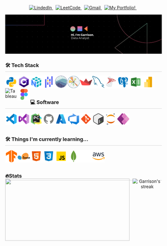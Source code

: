 
<!-- Top buttons -->
<p align="center">
  <a href="https://www.linkedin.com/in/garrison-lowe-b343831a6/" target="_blank">
    <picture>
      <source media="(prefers-color-scheme: dark)" srcset="https://img.shields.io/badge/linkedin-2e3440.svg?&style=for-the-badge&logo=linkedin&logoColor=0A66C2">
      <source media="(prefers-color-scheme: light)"srcset="https://img.shields.io/badge/linkedin-eceff4.svg?&style=for-the-badge&logo=linkedin&logoColor=0A66C2">
      <img alt="LindedIn" src="https://img.shields.io/badge/linkedin-eceff4.svg?&style=for-the-badge&logo=linkedin&logoColor=0A66C2">
    </picture>
  </a>&nbsp;
  <a href="https://leetcode.com/u/garrisonlowe/" target="_blank">
    <picture>
      <source media="(prefers-color-scheme: dark)" srcset="https://img.shields.io/badge/leetcode-2e3440.svg?&style=for-the-badge&logo=leetcode">
      <source media="(prefers-color-scheme: light)" srcset="https://img.shields.io/badge/leetcode-eceff4.svg?&style=for-the-badge&logo=leetcode">
      <img alt="LeetCode" src="https://img.shields.io/badge/leetcode-eceff4.svg?&style=for-the-badge&logo=leetcode">
    </picture>
  </a>&nbsp;
  <a href="mailto:garrisonslowe@gmail.com">
    <picture>
      <source media="(prefers-color-scheme: dark)" srcset="https://img.shields.io/badge/gmail-2e3440.svg?&style=for-the-badge&logo=gmail&logoColor=D14836">
      <source media="(prefers-color-scheme: light)"srcset="https://img.shields.io/badge/gmail-eceff4.svg?&style=for-the-badge&logo=gmail&logoColor=D14836">
      <img alt="Gmail" src="https://img.shields.io/badge/gmail-eceff4.svg?&style=for-the-badge&logo=gmail&logoColor=D14836">
    </picture>
  </a>&nbsp;
  <a href="https://garrisonportfol.io" target="_blank">
    <picture>
      <source media="(prefers-color-scheme: dark)" srcset="https://img.shields.io/badge/My_Portfolio!-2e3440.svg?&style=for-the-badge&logo=portfolio&logoColor=02FF99">
      <source media="(prefers-color-scheme: light)" srcset="https://img.shields.io/badge/My_Portfolio!-eceff4.svg?&style=for-the-badge&logo=portfolio&logoColor=02FF99">
      <img alt="My Portfolio!" src="https://img.shields.io/badge/My_Portfolio-eceff4.svg?&style=for-the-badge&logo=portfolio&logoColor=02FF99">
    </picture>
  </a>&nbsp;
</p>

<!-- Banner -->
[![](./src/banner.png)](#)


<!-- Tech stack -->
<h3 align="left" style="margin-bottom: -10px;">🛠️ Tech Stack</h3>
<hr style="height: .25px; background-color: lightgrey; border: none; width: 100%;">

<div>
    <img align="left" alt="Python" title="Python" width="40px" src="src\icons8-python-480.png" />
    <img align="left" alt="C#" title="C#" width="40px" src="src\c-logo-icon-28402.png" />
    <img align="left" alt="NumPy" title="NumPy" width="40px" src="src\icons8-numpy-480 (1).png" />
    <img align="left" alt="Pandas" title="Pandas" width="40px" src="src\icons8-pandas-logo-480.png" />
    <img align="left" alt="Seaborn" title="Seaborn" width="40px" src="src\seaborn-1.svg" />
    <img align="left" alt="Matplotlib" title="Matplotlib" width="40px" src="src\Matplotlib.png" />
    <img align="left" alt="Streamlit" title="Streamlit" width="40px" src="src\Streamlit.svg" />
    <img align="left" alt="MySQL" title="MySQL" width="40px" src="src\MySQL.png" />
    <img align="left" alt="SQL Server" title="SQL Server" width="40px" src="src\icons8-microsoft-sql-server-480.png" />
    <img align="left" alt="PostgreSQL" title="PostgreSQL" width="40px" src="src\icons8-postgres-480 (1).png" />
    <img align="left" alt="Excel" title="Excel" width="40px" src="src\icons8-excel-480.png" />
    <img align="left" alt="Power BI" title="Power BI" width="40px" src="src\icons8-power-bi-2021-480 (1).png" />
    <img align="left" alt="Tableau" title="Tableau" width="40px" src="https://cdn.worldvectorlogo.com/logos/tableau-software.svg" />
    <img align="left" alt="Figma" title="Figma" width="40px" src="src\icons8-figma-480.png" />
</div>

<br/>
<br/>
<br/>

<!-- Softwares -->
<h3 align="left" style="margin-bottom: -10px;">💻 Software</h3>
<hr style="height: .25px; background-color: lightgrey; border: none; width: 100%;">

<div>
    <img align="left" alt="VS Code" title="VS Code" width="40px" src="src\icons8-vs-code-480.png" />
    <img align="left" alt="Visual Studio" title="Visual Studio" width="40px" src="src\icons8-visual-studio-480.png" />
    <img align="left" alt="PyCharm" title="PyCharm" width="40px" src="src\icons8-pycharm-480.png" />
    <img align="left" alt="GitHub" title="GitHub" width="40px" src="src\icons8-github-480 (1).png" />
    <img align="left" alt="Azure" title="Azure" width="40px" src="src\icons8-azure-240.png" />
    <img align="left" alt="Azure DevOps" title="Azure DevOps" width="40px" src="src\Azure Devops.png" />
    <img align="left" alt="Git" title="Git" width="40px" src="src\icons8-git-480.png" />
    <img align="left" alt="Bash" title="Bash" width="40px" src="src\icons8-bash-480.png" />
    <img align="left" alt="Jupyter" title="Jupyter" width="40px" src="src\icons8-jupyter-240.png" />
    <img align="left" alt="Power Apps" title="Power Apps" width="40px" src="src\icons8-power-apps-240.png" />
</div>

<br/>
<br/>
<br/>

<!-- Things im Learning -->
<h3 align="left" style="margin-bottom: -10px;">🛠️ Things I'm currently learning...</h3>
<hr style="height: .25px; background-color: lightgrey; border: none; width: 100%;">

<div>
  <img align="left" alt="Tensor Flow" title="Tensor Flow" width="40px" src="src\TensorFlow.svg" />
    <img align="left" alt="Scikit Learn" title="Scikit Learn" width="40px" src="src\scikit-learn.png" />
    <img align="left" alt="HTML" title="HTML" width="40px" src="src\icons8-html-480.png" />
    <img align="left" alt="CSS" title="CSS" width="40px" src="src\icons8-css-480.png" />
    <img align="left" alt="JavaScript" title="JavaScript" width="40px" src="src\icons8-javascript-480.png" />
    <img align="left" alt="MongoDB" title="MongoDB" width="40px" src="src\icons8-mongo-db-96.png" />
    <img align="left" alt="Next.js" title="Next.js" width="40px" src="src\icons8-nextjs-480.png" />
    <img align="left" alt="Next.js" title="Next.js" width="40px" src="src\AWS.png" />
</div>

<br/>
<br/>
<br/>

<!-- Stats -->
<h3 align="left" style="margin-bottom: -10px;">🔥Stats</h3>
<hr style="height: .25px; background-color: lightgrey; border: none; width: 100%;">
<div align = "center" style="display: flex; justify-content: space-between; align-items: center; gap: 10px; margin-top: -20px">
    <img style="height: 200px; width:400px" src="https://github-readme-stats.vercel.app/api?username=garrisonlowe&hide=stars&show_icons=true&card_width=250&theme=transparent&hide_border=true">
    <img title="🔥 Get streak stats for your profile at git.io/streak-stats" alt="Garrison's streak" style="height: 200px; width:400px" src="https://github-readme-streak-stats.herokuapp.com/?user=garrisonlowe&theme=transparent&hide_border=true&text_color=02ff99"/>
</div>

